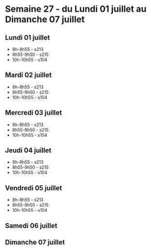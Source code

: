 # Semaine 27 - du Lundi 01 juillet au Dimanche 07 juillet


## Lundi 01 juillet

* 8h-8h55 - s213
* 8h55-9h50 - s215
* 10h-10h55 - s104

## Mardi 02 juillet

* 8h-8h55 - s213
* 8h55-9h50 - s215
* 10h-10h55 - s104

## Mercredi 03 juillet

* 8h-8h55 - s213
* 8h55-9h50 - s215
* 10h-10h55 - s104

## Jeudi 04 juillet

* 8h-8h55 - s213
* 8h55-9h50 - s215
* 10h-10h55 - s104

## Vendredi 05 juillet

* 8h-8h55 - s213
* 8h55-9h50 - s215
* 10h-10h55 - s104

## Samedi 06 juillet


## Dimanche 07 juillet

